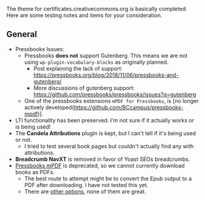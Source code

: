 The theme for certificates.creativecommons.org is basically completed. Here are some testing notes and items for your consideration.

## General

- Pressbooks Issues:
  - Pressbooks **does not** support Gutenberg. This means we are not using `wp-plugin-vocabulary-blocks` as originally planned.
    - Post explaining the lack of support: https://pressbooks.org/blog/2018/11/06/pressbooks-and-gutenberg/
    - More discussions of gutenberg support: https://github.com/pressbooks/pressbooks/issues?q=gutenberg
  - One of the pressbooks extensions `mPDF for Pressbooks`, is [no longer actively developed(https://github.com/BCcampus/pressbooks-mpdf)].
- LTI functionality has been preserved. I'm not sure if it actually works or is being used!
- The **Candela Attributions** plugin is kept, but I can't tell if it's being used or not.
  - I tried to test several book pages but couldn't actually find any with attributions.
- **Breadcrumb NavXT** is removed in favor of Yoast SEOs breadcrumbs.
- [Pressbooks mPDF](https://github.com/BCcampus/pressbooks-mpdf) is deprecated, so we cannot currently download books as PDFs.
  - The best route to attempt might be to convert the Epub output to a PDF after downloading. I have not tested this yet.
  - There are [other options](https://docs.pressbooks.org/installation/#part-3-pressbooks-dependencies), none of them are great.
